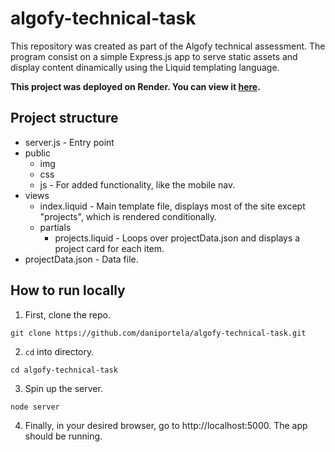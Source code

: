 # algofy-technical-task
This repository was created as part of the Algofy technical assessment. The program consist on a simple Express.js app to serve static assets and display content dinamically using the Liquid templating language.

**This project was deployed on Render. You can view it [here](https://algofy-technical-test.onrender.com/).**

## Project structure
- server.js - Entry point
- public
  - img
  - css
  - js - For added functionality, like the mobile nav.
- views
  - index.liquid - Main template file, displays most of the site except "projects", which is rendered conditionally.
  - partials
      - projects.liquid - Loops over projectData.json and displays a project card for each item.
- projectData.json - Data file.

## How to run locally
1. First, clone the repo.
```
git clone https://github.com/daniportela/algofy-technical-task.git
```
2. `cd` into directory.
```
cd algofy-technical-task
```
3. Spin up the server.
```
node server
```
4. Finally, in your desired browser, go to http://localhost:5000. The app should be running.
